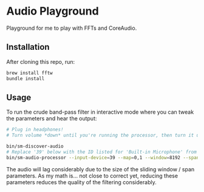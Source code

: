 # Audio Playground

Playground for me to play with FFTs and CoreAudio.


## Installation

After cloning this repo, run:

```bash
brew install fftw
bundle install
```

## Usage

To run the crude band-pass filter in interactive mode where you can tweak the parameters and hear the output:

```bash
# Plug in headphones!
# Turn volume *down* until you're running the processor, then turn it up to taste!

bin/sm-discover-audio
# Replace '39' below with the ID listed for 'Built-in Microphone' from above:
bin/sm-audio-processor --input-device=39 --map=0,1 --window=8192 --span=16 --mode=interactive
```

The audio will lag considerably due to the size of the sliding window / span parameters.  As my math is... not close to correct yet, reducing these parameters reduces the quality of the filtering considerably.
